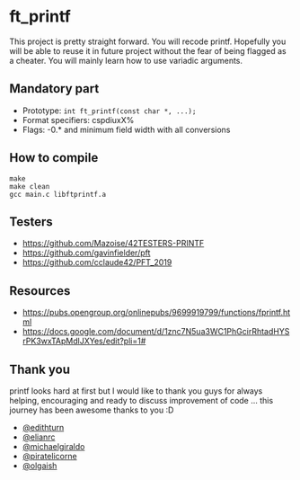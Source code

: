 # ft_printf

This project is pretty straight forward. You will recode printf. Hopefully you
will be able to reuse it in future project without the fear of being flagged as a cheater.
You will mainly learn how to use variadic arguments.

## Mandatory part
- Prototype: `int ft_printf(const char *, ...);`
- Format specifiers: cspdiuxX%
- Flags: -0.* and minimum field width with all conversions

## How to compile
```
make
make clean
gcc main.c libftprintf.a
```

## Testers
- https://github.com/Mazoise/42TESTERS-PRINTF
- https://github.com/gavinfielder/pft
- https://github.com/cclaude42/PFT_2019

## Resources
- https://pubs.opengroup.org/onlinepubs/9699919799/functions/fprintf.html
- https://docs.google.com/document/d/1znc7N5ua3WC1PhGcirRhtadHYSrPK3wxTApMdlJXYes/edit?pli=1#

## Thank you

printf looks hard at first but I would like to thank you guys for always helping, encouraging and ready to discuss improvement of code ... this journey has been awesome thanks to you :D

* [@edithturn](https://github.com/edithturn)
* [@elianrc](https://github.com/elianrc)
* [@michaelgiraldo](https://github.com/michaelgiraldo)
* [@piratelicorne](https://github.com/piratelicorne)
* [@olgaish](https://github.com/olgaish)
